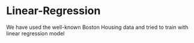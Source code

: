 # Linear-Regression

We have used the well-known Boston Housing data and tried to train with linear regression model
